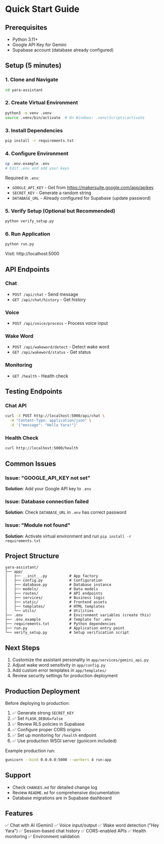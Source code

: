 # Quick Start Guide

## Prerequisites
- Python 3.11+
- Google API Key for Gemini
- Supabase account (database already configured)

## Setup (5 minutes)

### 1. Clone and Navigate
```bash
cd yara-assistant
```

### 2. Create Virtual Environment
```bash
python3 -m venv .venv
source .venv/bin/activate  # On Windows: .venv\Scripts\activate
```

### 3. Install Dependencies
```bash
pip install -r requirements.txt
```

### 4. Configure Environment
```bash
cp .env.example .env
# Edit .env and add your keys
```

Required in `.env`:
- `GOOGLE_API_KEY` - Get from https://makersuite.google.com/app/apikey
- `SECRET_KEY` - Generate a random string
- `DATABASE_URL` - Already configured for Supabase (update password)

### 5. Verify Setup (Optional but Recommended)
```bash
python verify_setup.py
```

### 6. Run Application
```bash
python run.py
```

Visit: http://localhost:5000

## API Endpoints

### Chat
- `POST /api/chat` - Send message
- `GET /api/chat/history` - Get history

### Voice
- `POST /api/voice/process` - Process voice input

### Wake Word
- `POST /api/wakeword/detect` - Detect wake word
- `GET /api/wakeword/status` - Get status

### Monitoring
- `GET /health` - Health check

## Testing Endpoints

### Chat API
```bash
curl -X POST http://localhost:5000/api/chat \
  -H "Content-Type: application/json" \
  -d '{"message": "Hello Yara!"}'
```

### Health Check
```bash
curl http://localhost:5000/health
```

## Common Issues

### Issue: "GOOGLE_API_KEY not set"
**Solution**: Add your Google API key to `.env`

### Issue: Database connection failed
**Solution**: Check `DATABASE_URL` in `.env` has correct password

### Issue: "Module not found"
**Solution**: Activate virtual environment and run `pip install -r requirements.txt`

## Project Structure

```
yara-assistant/
├── app/
│   ├── __init__.py          # App factory
│   ├── config.py            # Configuration
│   ├── database.py          # Database instance
│   ├── models/              # Data models
│   ├── routes/              # API endpoints
│   ├── services/            # Business logic
│   ├── static/              # Frontend assets
│   ├── templates/           # HTML templates
│   └── utils/               # Utilities
├── .env                     # Environment variables (create this)
├── .env.example             # Template for .env
├── requirements.txt         # Python dependencies
├── run.py                   # Application entry point
└── verify_setup.py          # Setup verification script
```

## Next Steps

1. Customize the assistant personality in `app/services/gemini_api.py`
2. Adjust wake word sensitivity in `app/config.py`
3. Add custom error templates in `app/templates/`
4. Review security settings for production deployment

## Production Deployment

Before deploying to production:

1. ✅ Generate strong `SECRET_KEY`
2. ✅ Set `FLASK_DEBUG=false`
3. ✅ Review RLS policies in Supabase
4. ✅ Configure proper CORS origins
5. ✅ Set up monitoring for `/health` endpoint
6. ✅ Use production WSGI server (gunicorn included)

Example production run:
```bash
gunicorn --bind 0.0.0.0:5000 --workers 4 run:app
```

## Support

- Check `CHANGES.md` for detailed change log
- Review `README.md` for comprehensive documentation
- Database migrations are in Supabase dashboard

## Features

✅ Chat with AI (Gemini)
✅ Voice input/output
✅ Wake word detection ("Hey Yara")
✅ Session-based chat history
✅ CORS-enabled APIs
✅ Health monitoring
✅ Environment validation
